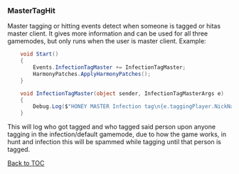 ### MasterTagHit
Master tagging or hitting events detect when someone is tagged or hitas master client. It gives more information and can be used for all three gamemodes, but only runs when the user is master client.
Example:
```cs
    void Start()
    {
        Events.InfectionTagMaster += InfectionTagMaster;
        HarmonyPatches.ApplyHarmonyPatches();
    }

    void InfectionTagMaster(object sender, InfectionTagMasterArgs e)
    {
        Debug.Log($"HONEY MASTER Infection tag\n{e.taggingPlayer.NickName}, {e.taggedPlayer.NickName}");
    }
```
This will log who got tagged and who tagged said person upon anyone tagging in the infection/default gamemode, due to how the game works, in hunt and infection this will be spammed while tagging until that person is tagged.

[Back to TOC](https://github.com/BzzzThe18th/HoneyLib/blob/main/Docs/Events/TOC.md)
